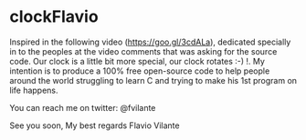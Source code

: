 # clockFlavio
Inspired in the following video (https://goo.gl/3cdALa), dedicated specially in to the peoples at the video comments that was asking for the source code. Our clock is a little bit more special, our clock rotates :-) !. My intention is to produce a 100% free open-source code to help people around the world struggling to learn C and trying to make his 1st program on life happens.

You can reach me on twitter: @fvilante

See you soon,
My best regards
Flavio Vilante
